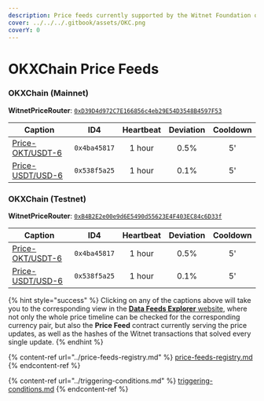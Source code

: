 ```yaml
---
description: Price feeds currently supported by the Witnet Foundation on OKXChain networks
cover: ../../../.gitbook/assets/OKC.png
coverY: 0
---
```


# OKXChain Price Feeds

### OKXChain (Mainnet)

**WitnetPriceRouter**: [`0xD39D4d972C7E166856c4eb29E54D3548B4597F53`](https://www.oklink.com/en/okc/address/0xD39D4d972C7E166856c4eb29E54D3548B4597F53)

| **Caption**                                                                     | **ID4**      | **Heartbeat** | **Deviation** | **Cooldown** |
| ------------------------------------------------------------------------------- | ------------ | :-----------: | :-----------: | :----------: |
| [Price-OKT/USDT-6](https://feeds.witnet.io/feeds/okxchain-mainnet\_okt-usdt\_6) | `0x4ba45817` |     1 hour    |      0.5%     |      5'      |
| [Price-USDT/USD-6](https://feeds.witnet.io/feeds/okxchain-mainnet\_usdt-usd\_6) | `0x538f5a25` |     1 hour    |      0.1%     |      5'      |

### OKXChain (Testnet)

**WitnetPriceRouter**: [`0xB4B2E2e00e9d6E5490d55623E4F403EC84c6D33f`](https://www.oklink.com/en/okc-test/address/0xB4B2E2e00e9d6E5490d55623E4F403EC84c6D33f)

| **Caption**                                                                     | **ID4**      | **Heartbeat** | **Deviation** | **Cooldown** |
| ------------------------------------------------------------------------------- | ------------ | :-----------: | :-----------: | :----------: |
| [Price-OKT/USDT-6](https://feeds.witnet.io/feeds/okxchain-testnet\_okt-usdt\_6) | `0x4ba45817` |     1 hour    |      0.5%     |      5'      |
| [Price-USDT/USD-6](https://feeds.witnet.io/feeds/okxchain-testnet\_usdt-usd\_6) | `0x538f5a25` |     1 hour    |      0.1%     |      5'      |

{% hint style="success" %}
Clicking on any of the captions above will take you to the corresponding view in the [**Data Feeds Explorer** website](https://feeds.witnet.io), where not only the whole price timeline can be checked for the corresponding currency pair, but also the **Price Feed** contract currently serving the price updates, as well as the hashes of the Witnet transactions that solved every single update.
{% endhint %}

{% content-ref url="../price-feeds-registry.md" %}
[price-feeds-registry.md](../price-feeds-registry.md)
{% endcontent-ref %}

{% content-ref url="../triggering-conditions.md" %}
[triggering-conditions.md](../triggering-conditions.md)
{% endcontent-ref %}
